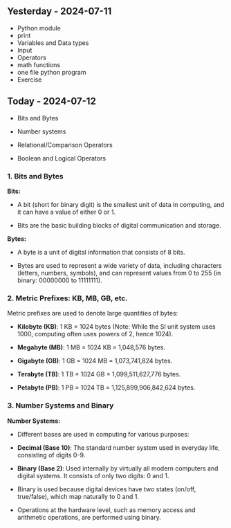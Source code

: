 ## Yesterday - 2024-07-11

* Python module
* print
* Variables and Data types
* Input
* Operators
* math functions
* one file python program
* Exercise

## Today - 2024-07-12

* Bits and Bytes

* Number systems

* Relational/Comparison Operators

* Boolean and Logical Operators


### 1. Bits and Bytes

**Bits:**
- A bit (short for binary digit) is the smallest unit of data in computing, and it can have a value of either 0 or 1.

- Bits are the basic building blocks of digital communication and storage.

**Bytes:**

- A byte is a unit of digital information that consists of 8 bits.

- Bytes are used to represent a wide variety of data, including characters (letters, numbers, symbols), and can represent values from 0 to 255 (in binary: 00000000 to 11111111).

### 2. Metric Prefixes: KB, MB, GB, etc.

Metric prefixes are used to denote large quantities of bytes:

- **Kilobyte (KB)**: 1 KB = 1024 bytes (Note: While the SI unit system uses 1000, computing often uses powers of 2, hence 1024).

- **Megabyte (MB)**: 1 MB = 1024 KB = 1,048,576 bytes.

- **Gigabyte (GB)**: 1 GB = 1024 MB = 1,073,741,824 bytes.

- **Terabyte (TB)**: 1 TB = 1024 GB = 1,099,511,627,776 bytes.

- **Petabyte (PB)**: 1 PB = 1024 TB = 1,125,899,906,842,624 bytes.


### 3. Number Systems and Binary

**Number Systems:**
- Different bases are used in computing for various purposes:

- **Decimal (Base 10)**: The standard number system used in everyday life, consisting of digits 0-9.

- **Binary (Base 2)**: Used internally by virtually all modern computers and digital systems. It consists of only two digits: 0 and 1.

- Binary is used because digital devices have two states (on/off, true/false), which map naturally to 0 and 1.

- Operations at the hardware level, such as memory access and arithmetic operations, are performed using binary.
